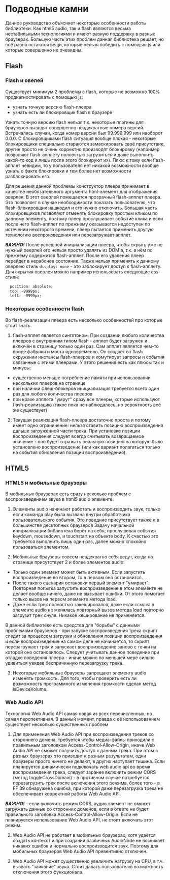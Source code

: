 Подводные камни
===============

Данное руководство объясняет некоторые особенности работы библиотеки. Как html5 audio, так и flash являются весьма
нестабильными технологиями и имеют разную поддержку в разных браузерах. Большую часть этих проблем данная библиотека 
решает, но всё равно остаются вещи, которые нельзя победить с помощью js или которые совершенно не очевидны.

Flash
-----

### Flash и овелей
Существует минимум 2 проблемы с flash, которые не возможно 100% продиагностировать с помощью js:
  - узнать точную версию flash-плеера
  - узнать есть ли блокировщик flash в браузере
  
Узнать точную версию flash нельзя т.к. некоторые плагины для браузеров выводят совершенно неадекватные номера версий.
Встречались случаи, когда номер версии был 99.999.999 или наоборот 0.0.0. С блокировщиками flash ситуация вообще
плохая - некоторые блокировщики специально стараются замаскировать своё присутствие, другие просто не очень корректно
производят блокировку (например позволяют flash-апплету полностью загрузиться и даже выполнить какой-то код и лишь
после этого блокируют их). Плюс к тому если flash-апплет невидим, то у пользователя нет никакой возможности вообще
узнать о факте блокировки и тем более нет возможности разблокировать его.

Для решения данной проблемы конструктор плеера принимает в качестве необязательного аргумента html-элемент для
отображения оверлея. В этот оверлей помещается прозрачный flash-апплет плеера. Это позволяет в случае необходимости
показать пользователю, что flash-блокировщик нашкодил и его нужно отключить. Большая часть блокировщиков позволяют
отменять блокировку простым кликом по данному элементу, поэтому плеер прослушивает событие клика и если после него 
flash-апплет по прежнему оказывается недоступен по истечении некоторого времени, плеер пытается применить другую
технологию воспроизведения или перезагружает апплет.

***ВАЖНО!*** После успешной инициализации плеера, чтобы скрыть уже не нужный оверлей его нельзя просто удалять из DOM'а,
т.к. в нём по прежнему содержится flash-апплет. После его удаления плеер перейдёт в нерабочее состояние. Также нельзя
применять к данному оверлею стиль `display: none` - это заблокирует доступ к flash-апплету. Для скрытия оверлея
можно например использовать следующие css-стили:

```css
  position: absolute;
  top: -9999px;
  left: -9999px;
```

### Некоторые особенности flash
Во flash-реализации плеера есть несколько особенностей про которые стоит знать.

 1. flash-апплет является синглтоном. При создании любого количества плееров с внутренним типом flash - апплет
 будет загружен и включён в страницу только один раз. Сам апплет является чем-то вроде фабрики и моста одновременно.
 Он создаёт во flash окружении инстансы flash-плееров и комутирует запросы и события связанные с этими плеерами.
 У этого решения есть как плюсы так и минусы:
  
  - существенно меньше потребление памяти при использовании нескольких плееров на странице
  - при наличии флеш-блокеров инициализация требуется всего один раз для любого количества плееров
  - при крахе апплета "умрут" сразу все плееры, которые используют flash-реализацию (такое пока не наблюдалось, но
 вероятность всё же существует)
  
 2. Текущая реализация flash-плеера достаточно проста и потому имеет одно ограничение: нельзя ставить позицию
 воспроизведения дальше загруженной части трека. При установке позиции воспроизведения следует всегда считывать
 возвращаемое значение - оно будет отражать реальную позицию на которую было установлено воспроизведение (или как
 вариант полагаться только на события обновления позиции воспроизведения).

HTML5
-----

### HTML5 и мобильные браузеры
В мобильных браузерах есть сразу несколько проблем с воспроизведением звука в html5 audio элементе. 

 1. Элементы audio начинают работать и воспроизводить звук, только если команда play была вызвана внутри обработчика
 пользовательского события. Это поведние присутствует также и в большинстве десктопных браузеров Задачу начальной
 инициализации библиотека берёт на себя, прослушивая события keydown, mousedown, и touchstart на объекте body. 
 К счастью это требуется выполнить лишь один раз, далее можно спокойно пользоваться элементом.
  
 2. Мобильные браузеры совсем неадекватно себя ведут, когда на странице присутствует 2 и более элементов audio:
 
  - Только один элемент может быть активным. Если запустить воспроизведение во втором, то в первом оно остановится.
  - После такого сценария остановки первый элемент "умирает". Повторная попытка запустить воспроизведение в этом
  элементе не делает вообще ничего, даже не вызывает ошибки. От этого помогает только вызов на первом элементе 
  метода load.
  - Даже если трек полностью закешировался, даже если ссылка в элементе audio не менялась повторный вызов метода load
   повторно загрузит трек снуля. Никакое кеширование не применяется.
    
 В данной библиотеке есть средства для "борьбы" с данными проблемами браузеров - при запуске воспроизведения трека
 скрипт следит за процессом загрузки и обновления позиции воспроизведения и если воспроизведение на самом деле не
 начинается, то скрипт перезагружает трек и запускает воспроизведение заново с точки на которой оно остановилось.
 Следует учитывать данное поведение при отладке поведения плеера - иначе можно по меньшей мере сильно удивиться увидев
 беспричинную перезагрузку трека.
  
 3. Некоторые мобильные браузеры запрещают элементу audio изменять громкость. Для того, чтобы проверить есть ли
 возможность программного изменения громкости сделан метод isDeviceVolume.
  
### Web Audio API
Технология Web Audio API самая новая из всех перечисленных, но самая перспективная. В данный момент, правда с её
использованием существует несколько существенных проблем

 1. Для применения Web Audio API при воспроизведения треков со стороннего домена, требуется чтобы медиа-файлы приходили
 с правильным заголовком Access-Control-Allow-Origin, иначе Web Audio API не сможет получить доступ к данным трека. При
 этом в разных браузерах это приводит к разным результатам, одни браузеры просто ничего не делают, в других наступает
 тишина. Если планируется динамически подключать web audio api во время воспроизведения трека, следует заранее включить
 режим CORS (метод toggleCrossDomain) - в противном случае потребуется перезагрузить трек после включения этого режима,
 более того - в FF 39 обнаружена ошибка, при которой даже перезагрузка трека не обеспечивает корректной
 работы Web Audio API.
 
 ***ВАЖНО!*** - если включить режим CORS, аудио элемент не сможет загружать
 данные со сторонних доменов, если в ответе не будет правильного заголовка Access-Control-Allow-Origin. Если не
 планируется использование Web Audio API, не стоит включать этот режим.
  
 2. Web Audio API не работает в мобильных браузерах, хотя удаётся создать контекст и при создании различных AudioNode
 не возникает никаких ошибок и нормально воспроизводится звук. Поэтому для мобильных браузеров Web Audio API превентивно
 отключен.

 3. Web Audio API может существенно увеличить нагрузку на CPU, в т.ч. вызвать "заикание" звука. Стоит давать 
 пользователю возможность отключения этого функционала.

